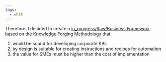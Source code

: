 ```yaml
---
tags:
  - what
---
```


Therefore, I decided to create a [in_progress/Raw/Business Framework](..\in_progress\Raw\Business%20Framework.md) based on the [Knowledge Forging Methodology](..\Knowledge%20Forging%20Methodology.md) that:

1. would be sound for developing corporate KBs
1. by design is suitable for creating instructions and recipes for automation
1. the value for SMEs must be higher than the cost of implementation
